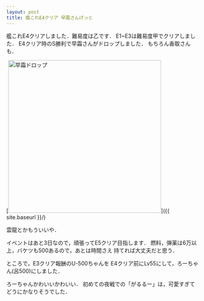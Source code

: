 ```yaml
---
layout: post
title: 艦これE4クリア 早霜さんげっと
---
```



艦これE4クリアしました．難易度は乙です．
E1~E3は難易度甲でクリアしました．
E4クリア時のS勝利で早霜さんがドロップしました．
もちろん香取さんも．

[<img src="{{ site.baseurl }}/images/2015-02-18.png" alt="早霜ドロップ" style="width: 400px;"/>]({{ site.baseurl }}/)

雲龍とかもういいや．


イベントはあと3日なので，頑張ってE5クリア目指します．
燃料，弾薬は6万以上，バケツも500あるので，あとは時間さえ
持てれば大丈夫だと思う．


ところで，E3クリア報酬のU-500ちゃんを
E4クリア前にLv55にして，ろーちゃん(呂500)にしました．

ろーちゃんかわいいかわいい．
初めての夜戦での「がるるー」は，可愛すぎてどうにかなりそうでした．